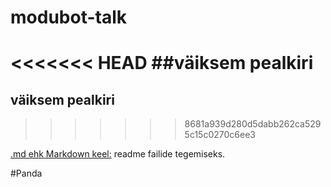# modubot-talk
<<<<<<< HEAD
##väiksem pealkiri
=======
## väiksem pealkiri
>>>>>>> 8681a939d280d5dabb262ca5295c15c0270c6ee3

[.md ehk Markdown keel:](https://guides.github.com/features/mastering-markdown/)
readme failide tegemiseks.

#Panda